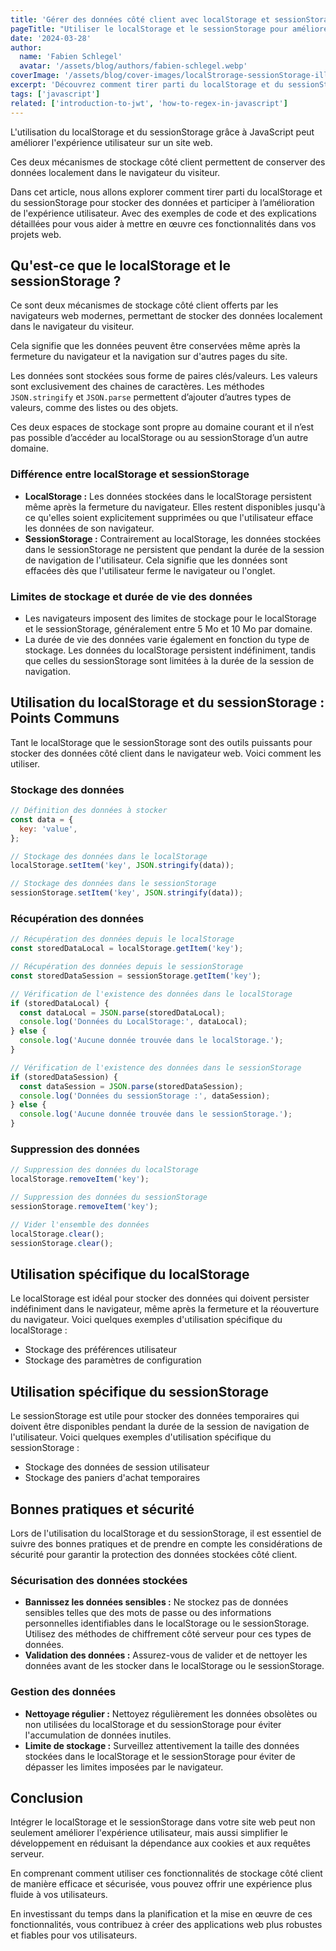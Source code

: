 ```yaml
---
title: 'Gérer des données côté client avec localStorage et sessionStorage'
pageTitle: "Utiliser le localStorage et le sessionStorage pour améliorer l'expérience utilisateur"
date: '2024-03-28'
author:
  name: 'Fabien Schlegel'
  avatar: '/assets/blog/authors/fabien-schlegel.webp'
coverImage: '/assets/blog/cover-images/localStrorage-sessionStorage-illustration.webp'
excerpt: 'Découvrez comment tirer parti du localStorage et du sessionStorage pour stocker des données côté client.'
tags: ['javascript']
related: ['introduction-to-jwt', 'how-to-regex-in-javascript']
---
```


L'utilisation du localStorage et du sessionStorage grâce à JavaScript peut améliorer l'expérience utilisateur sur un site web.

Ces deux mécanismes de stockage côté client permettent de conserver des données localement dans le navigateur du visiteur.

Dans cet article, nous allons explorer comment tirer parti du localStorage et du sessionStorage pour stocker des données et participer à l’amélioration de l'expérience utilisateur. Avec des exemples de code et des explications détaillées pour vous aider à mettre en œuvre ces fonctionnalités dans vos projets web.

## Qu'est-ce que le localStorage et le sessionStorage ?

Ce sont deux mécanismes de stockage côté client offerts par les navigateurs web modernes, permettant de stocker des données localement dans le navigateur du visiteur.

Cela signifie que les données peuvent être conservées même après la fermeture du navigateur et la navigation sur d'autres pages du site.

Les données sont stockées sous forme de paires clés/valeurs. Les valeurs sont exclusivement des chaines de caractères. Les méthodes `JSON.stringify` et `JSON.parse` permettent d’ajouter d’autres types de valeurs, comme des listes ou des objets.

Ces deux espaces de stockage sont propre au domaine courant et il n’est pas possible d’accéder au localStorage ou au sessionStorage d’un autre domaine.

### Différence entre localStorage et sessionStorage

- **LocalStorage :** Les données stockées dans le localStorage persistent même après la fermeture du navigateur. Elles restent disponibles jusqu'à ce qu'elles soient explicitement supprimées ou que l'utilisateur efface les données de son navigateur.
- **SessionStorage :** Contrairement au localStorage, les données stockées dans le sessionStorage ne persistent que pendant la durée de la session de navigation de l'utilisateur. Cela signifie que les données sont effacées dès que l'utilisateur ferme le navigateur ou l'onglet.

### Limites de stockage et durée de vie des données

- Les navigateurs imposent des limites de stockage pour le localStorage et le sessionStorage, généralement entre 5 Mo et 10 Mo par domaine.
- La durée de vie des données varie également en fonction du type de stockage. Les données du localStorage persistent indéfiniment, tandis que celles du sessionStorage sont limitées à la durée de la session de navigation.

## Utilisation du localStorage et du sessionStorage : Points Communs

Tant le localStorage que le sessionStorage sont des outils puissants pour stocker des données côté client dans le navigateur web. Voici comment les utiliser.

### Stockage des données

```javascript
// Définition des données à stocker
const data = {
  key: 'value',
};

// Stockage des données dans le localStorage
localStorage.setItem('key', JSON.stringify(data));

// Stockage des données dans le sessionStorage
sessionStorage.setItem('key', JSON.stringify(data));
```

### Récupération des données

```javascript
// Récupération des données depuis le localStorage
const storedDataLocal = localStorage.getItem('key');

// Récupération des données depuis le sessionStorage
const storedDataSession = sessionStorage.getItem('key');

// Vérification de l'existence des données dans le localStorage
if (storedDataLocal) {
  const dataLocal = JSON.parse(storedDataLocal);
  console.log('Données du LocalStorage:', dataLocal);
} else {
  console.log('Aucune donnée trouvée dans le localStorage.');
}

// Vérification de l'existence des données dans le sessionStorage
if (storedDataSession) {
  const dataSession = JSON.parse(storedDataSession);
  console.log('Données du sessionStorage :', dataSession);
} else {
  console.log('Aucune donnée trouvée dans le sessionStorage.');
}
```

### Suppression des données

```javascript
// Suppression des données du localStorage
localStorage.removeItem('key');

// Suppression des données du sessionStorage
sessionStorage.removeItem('key');

// Vider l'ensemble des données
localStorage.clear();
sessionStorage.clear();
```

## Utilisation spécifique du localStorage

Le localStorage est idéal pour stocker des données qui doivent persister indéfiniment dans le navigateur, même après la fermeture et la réouverture du navigateur. Voici quelques exemples d'utilisation spécifique du localStorage :

- Stockage des préférences utilisateur
- Stockage des paramètres de configuration

## Utilisation spécifique du sessionStorage

Le sessionStorage est utile pour stocker des données temporaires qui doivent être disponibles pendant la durée de la session de navigation de l'utilisateur. Voici quelques exemples d'utilisation spécifique du sessionStorage :

- Stockage des données de session utilisateur
- Stockage des paniers d'achat temporaires

## Bonnes pratiques et sécurité

Lors de l'utilisation du localStorage et du sessionStorage, il est essentiel de suivre des bonnes pratiques et de prendre en compte les considérations de sécurité pour garantir la protection des données stockées côté client.

### Sécurisation des données stockées

- **Bannissez les données sensibles :** Ne stockez pas de données sensibles telles que des mots de passe ou des informations personnelles identifiables dans le localStorage ou le sessionStorage. Utilisez des méthodes de chiffrement côté serveur pour ces types de données.
- **Validation des données :** Assurez-vous de valider et de nettoyer les données avant de les stocker dans le localStorage ou le sessionStorage.

### Gestion des données

- **Nettoyage régulier :** Nettoyez régulièrement les données obsolètes ou non utilisées du localStorage et du sessionStorage pour éviter l'accumulation de données inutiles.
- **Limite de stockage :** Surveillez attentivement la taille des données stockées dans le localStorage et le sessionStorage pour éviter de dépasser les limites imposées par le navigateur.

## Conclusion

Intégrer le localStorage et le sessionStorage dans votre site web peut non seulement améliorer l'expérience utilisateur, mais aussi simplifier le développement en réduisant la dépendance aux cookies et aux requêtes serveur.

En comprenant comment utiliser ces fonctionnalités de stockage côté client de manière efficace et sécurisée, vous pouvez offrir une expérience plus fluide à vos utilisateurs.

En investissant du temps dans la planification et la mise en œuvre de ces fonctionnalités, vous contribuez à créer des applications web plus robustes et fiables pour vos utilisateurs.
